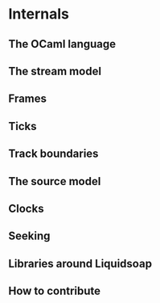 Internals
=========

The OCaml language
------------------

The stream model
----------------
## Frames

## Ticks

## Track boundaries

The source model
----------------
## Clocks

## Seeking

Libraries around Liquidsoap
---------------------------

How to contribute
-----------------
